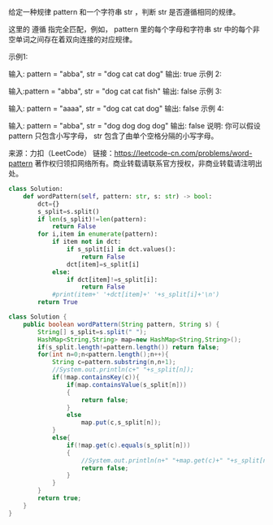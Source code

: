 给定一种规律 pattern 和一个字符串 str ，判断 str 是否遵循相同的规律。

这里的 遵循 指完全匹配，例如， pattern 里的每个字母和字符串 str 中的每个非空单词之间存在着双向连接的对应规律。

示例1:

输入: pattern = "abba", str = "dog cat cat dog"
输出: true
示例 2:

输入:pattern = "abba", str = "dog cat cat fish"
输出: false
示例 3:

输入: pattern = "aaaa", str = "dog cat cat dog"
输出: false
示例 4:

输入: pattern = "abba", str = "dog dog dog dog"
输出: false
说明:
你可以假设 pattern 只包含小写字母， str 包含了由单个空格分隔的小写字母。 

来源：力扣（LeetCode）
链接：https://leetcode-cn.com/problems/word-pattern
著作权归领扣网络所有。商业转载请联系官方授权，非商业转载请注明出处。

```python
class Solution:
    def wordPattern(self, pattern: str, s: str) -> bool:
        dct={}
        s_split=s.split()
        if len(s_split)!=len(pattern):
            return False
        for i,item in enumerate(pattern):
            if item not in dct:
                if s_split[i] in dct.values():
                    return False
                dct[item]=s_split[i]
            else:
                if dct[item]!=s_split[i]:
                    return False
            #print(item+' '+dct[item]+' '+s_split[i]+'\n')
        return True
```

```java
class Solution {
    public boolean wordPattern(String pattern, String s) {
        String[] s_split=s.split(" ");
        HashMap<String,String> map=new HashMap<String,String>();
        if(s_split.length!=pattern.length()) return false;
        for(int n=0;n<pattern.length();n++){
            String c=pattern.substring(n,n+1);
            //System.out.println(c+" "+s_split[n]);
            if(!map.containsKey(c)){
                if(map.containsValue(s_split[n]))
                {
                    return false;
                }
                else 
                    map.put(c,s_split[n]);
            }
            else{
                if(!map.get(c).equals(s_split[n]))
                {
                    //System.out.println(n+" "+map.get(c)+" "+s_split[n]);
                    return false;
                }
            }
        }
        return true;
    }
}
```

